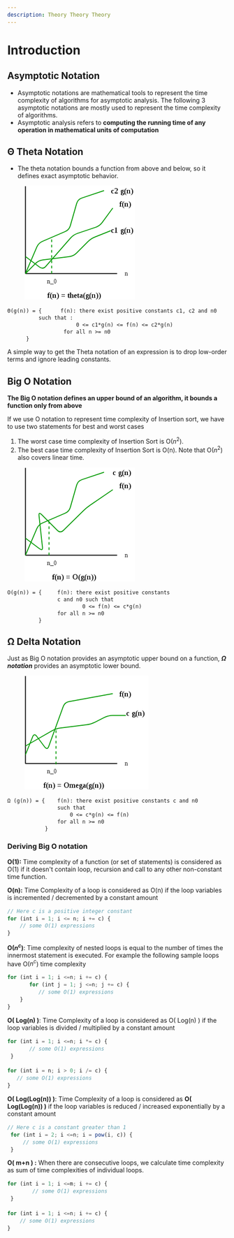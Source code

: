 ```yaml
---
description: Theory Theory Theory
---
```


# Introduction

## Asymptotic Notation

* Asymptotic notations are mathematical tools to represent the time complexity of algorithms for asymptotic analysis. The following 3 asymptotic notations are mostly used to represent the time complexity of algorithms.
* Asymptotic analysis refers to **computing the running time of any operation in mathematical units of computation**

## Θ Theta Notation

* The theta notation bounds a function from above and below, so it defines exact asymptotic behavior.

<figure><img src=".gitbook/assets/image (4).png" alt=""><figcaption></figcaption></figure>

```
Θ(g(n)) = {      f(n): there exist positive constants c1, c2 and n0 
  		  such that :
                      0 <= c1*g(n) <= f(n) <= c2*g(n) 
                  for all n >= n0
	  }
```

A simple way to get the Theta notation of an expression is to drop low-order terms and ignore leading constants.&#x20;

## Big O Notation

**The Big O notation defines an upper bound of an algorithm, it bounds a function only from above**

If we use O notation to represent time complexity of Insertion sort, we have to use two statements for best and worst cases

1. The worst case time complexity of Insertion Sort is O($n^2$).
2. The best case time complexity of Insertion Sort is O(n). Note that O($n^2$) also covers linear time.

<figure><img src=".gitbook/assets/image.png" alt=""><figcaption></figcaption></figure>

```
O(g(n)) = {     f(n): there exist positive constants 
                c and n0 such that 
		                0 <= f(n) <= c*g(n) 
                for all n >= n0
          }
```

## **Ω Delta Notation**

Just as Big O notation provides an asymptotic upper bound on a function, _**Ω notation**_ provides an asymptotic lower bound.

<figure><img src=".gitbook/assets/image (3).png" alt=""><figcaption></figcaption></figure>

```
Ω (g(n)) = {    f(n): there exist positive constants c and n0 
                such that 
                    0 <= c*g(n) <= f(n) 
                for all n >= n0
            }
```

### Deriving Big O notation

**O(1):** Time complexity of a function (or set of statements) is considered as O(1) if it doesn't contain loop, recursion and call to any other non-constant time function.

**O(n):** Time Complexity of a loop is considered as O(n) if the loop variables is incremented / decremented by a constant amount

```jsx
// Here c is a positive integer constant   
for (int i = 1; i <= n; i += c) {  
    // some O(1) expressions
}
```

**O($n^c$)**: Time complexity of nested loops is equal to the number of times the innermost statement is executed. For example the following sample loops have O($n^c$) time complexity

```jsx
for (int i = 1; i <=n; i += c) {
       for (int j = 1; j <=n; j += c) {
          // some O(1) expressions
    }
}
```

**O( Log(n) )**: Time Complexity of a loop is considered as O( Log(n) ) if the loop variables is divided / multiplied by a constant amount

```jsx
for (int i = 1; i <=n; i *= c) {
       // some O(1) expressions
 }

for (int i = n; i > 0; i /= c) {
   // some O(1) expressions
}
```

**O( Log(Log(n)) )**: Time Complexity of a loop is considered as **O( Log(Log(n)) )** if the loop variables is reduced / increased exponentially by a constant amount

```jsx
// Here c is a constant greater than 1   
 for (int i = 2; i <=n; i = pow(i, c)) { 
     // some O(1) expressions
 }
```

**O( m+n ) :** When there are consecutive loops, we calculate time complexity as sum of time complexities of individual loops.

```jsx
for (int i = 1; i <=m; i += c) {  
        // some O(1) expressions
 }

for (int i = 1; i <=n; i += c) {
    // some O(1) expressions
}
```
